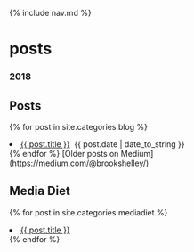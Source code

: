 {% include nav.md %}

# posts

### 2018

## Posts

{% for post in site.categories.blog %}
<li>
  <a href="{{ post.url }}">{{ post.title }}</a>
   &nbsp;<span>{{ post.date | date_to_string }}</span>
</li>
{% endfor %}
[Older posts on Medium](https://medium.com/@brookshelley/)

## Media Diet

{% for post in site.categories.mediadiet %}
<li>
<a href="{{ post.url }}">{{ post.title }}</a>
</li>
{% endfor %}
